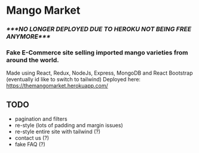 # Mango Market

### ***\*\*\*NO LONGER DEPLOYED DUE TO HEROKU NOT BEING FREE ANYMORE\*\*\****
### Fake E-Commerce site selling imported mango varieties from around the world.
Made using React, Redux, NodeJs, Express, MongoDB and React Bootstrap (eventually id like to switch to tailwind)
Deployed here: https://themangomarket.herokuapp.com/  
## TODO
- pagination and filters
- re-style (lots of padding and margin issues)
- re-style entire site with tailwind (?)
- contact us (?)
- fake FAQ (?)
